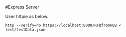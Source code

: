 #Express Server

User httpie as below.

```
http --verify=no https://localhost:8000/RFQfromHUB < test/testData.json
```

